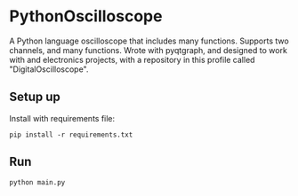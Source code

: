 # PythonOscilloscope
A Python language oscilloscope that includes many functions. Supports two channels, and many functions. Wrote with pyqtgraph,
and designed to work with and electronics projects, with a repository in this profile called "DigitalOscilloscope".

## Setup up
Install with requirements file:

```
pip install -r requirements.txt
```

## Run

```
python main.py
```
